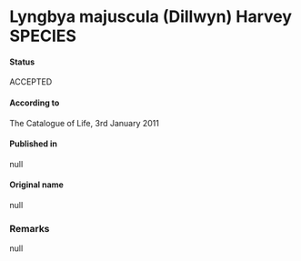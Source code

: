Lyngbya majuscula (Dillwyn) Harvey SPECIES
=======

#### Status
ACCEPTED

#### According to
The Catalogue of Life, 3rd January 2011

#### Published in
null

#### Original name
null

### Remarks
null